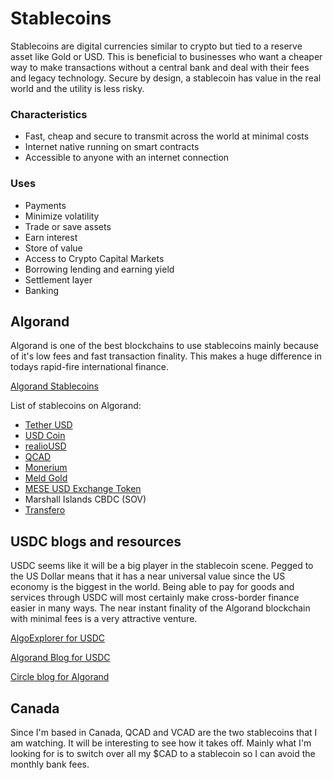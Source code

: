 

# Stablecoins
Stablecoins are digital currencies similar to crypto but tied to a reserve asset like Gold or USD.  This is beneficial to businesses who want a cheaper way to make transactions without a central bank and deal with their fees and legacy technology.  Secure by design, a stablecoin has value in the real world and the utility is less risky.

### Characteristics
- Fast, cheap and secure to transmit across the world at minimal costs
- Internet native running on smart contracts
- Accessible to anyone with an internet connection

### Uses
- Payments
- Minimize volatility
- Trade or save assets
- Earn interest
- Store of value
- Access to Crypto Capital Markets
- Borrowing lending and earning yield
- Settlement layer
- Banking


## Algorand
Algorand is one of the best blockchains to use stablecoins mainly because of it's low fees and fast transaction finality.  This makes a huge difference in todays rapid-fire international finance. 

[Algorand Stablecoins](https://www.algorand.com/resources/blog/stablecoin-use-cases-on-algorand)

List of stablecoins on Algorand:
- [Tether USD](https://tether.to/en/)
- [USD Coin](https://www.circle.com/en/usdc)
- [realioUSD](https://realio.fund/)
- [QCAD](https://www.stablecorp.ca/)
- [Monerium](https://monerium.com/)
- [Meld Gold](https://meld.gold/)
- [MESE USD Exchange Token](https://app.wagmiswap.io/)
- Marshall Islands CBDC (SOV)
- [Transfero](https://transferoswiss.ch/brz-token)

## USDC blogs and resources
USDC seems like it will be a big player in the stablecoin scene.  Pegged to the US Dollar means that it has a near universal value since the US economy is the biggest in the world. Being able to pay for goods and services through USDC will most certainly make cross-border finance easier in many ways.  The near instant finality of the Algorand blockchain with minimal fees is a very attractive venture. 

[AlgoExplorer for USDC](https://algoexplorer.io/asset/31566704)

[Algorand Blog for USDC](https://www.algorand.com/resources/ecosystem-announcements/usdc-for-algorand-now-available-in-your-circle-account)

[Circle blog for Algorand](https://www.circle.com/en/usdc-multichain/algorand)

## Canada
Since I'm based in Canada, QCAD and VCAD are the two stablecoins that I am watching.  It will be interesting to see how it takes off.  Mainly what I'm looking for is to switch over all my $CAD to a stablecoin so I can avoid the monthly bank fees.
